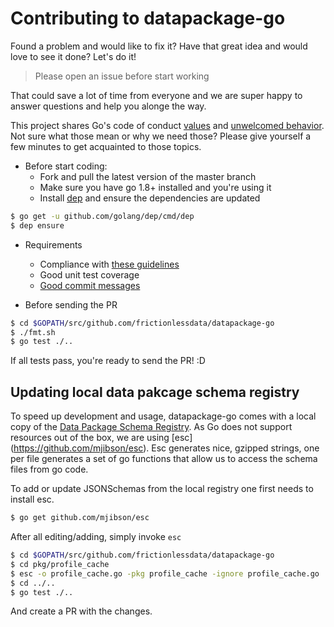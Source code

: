 # Contributing to datapackage-go

Found a problem and would like to fix it? Have that great idea and would love to see it done? Let's do it!

> Please open an issue before start working

That could save a lot of time from everyone and we are super happy to answer questions and help you alonge the way.

This project shares Go's code of conduct [values](https://golang.org/conduct#values) and [unwelcomed behavior](https://golang.org/conduct#unwelcome_behavior). Not sure what those mean or why we need those? Please give yourself a few minutes to get acquainted to those topics.

* Before start coding:
     * Fork and pull the latest version of the master branch
     * Make sure you have go 1.8+ installed and you're using it
     * Install [dep](https://github.com/golang/dep) and ensure the dependencies are updated

```sh
$ go get -u github.com/golang/dep/cmd/dep
$ dep ensure
```

* Requirements
    * Compliance with [these guidelines](https://code.google.com/p/go-wiki/wiki/CodeReviewComments)
    * Good unit test coverage
    * [Good commit messages](http://tbaggery.com/2008/04/19/a-note-about-git-commit-messages.html)

* Before sending the PR

```sh
$ cd $GOPATH/src/github.com/frictionlessdata/datapackage-go
$ ./fmt.sh
$ go test ./..
```

If all tests pass, you're ready to send the PR! :D

## Updating local data pakcage schema registry

To speed up development and usage, datapackage-go comes with a local copy of the [Data Package Schema Registry](http://frictionlessdata.io/schemas/registry.json). As Go does not support resources out of the box, we are using [esc]
(https://github.com/mjibson/esc). Esc generates nice, gzipped strings, one per file generates a set of go functions that
allow us to access the schema files from go code.

To add or update JSONSchemas from the local registry one first needs to install esc.

```sh
$ go get github.com/mjibson/esc
```

After all editing/adding, simply invoke `esc`

```sh
$ cd $GOPATH/src/github.com/frictionlessdata/datapackage-go
$ cd pkg/profile_cache
$ esc -o profile_cache.go -pkg profile_cache -ignore profile_cache.go .
$ cd ../..
$ go test ./..
```


And create a PR with the changes.
